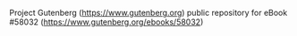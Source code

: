 Project Gutenberg (https://www.gutenberg.org) public repository for
eBook #58032 (https://www.gutenberg.org/ebooks/58032)
